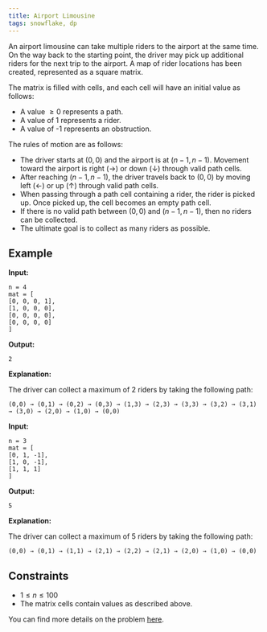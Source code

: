 ```yaml
---
title: Airport Limousine
tags: snowflake, dp
---
```


An airport limousine can take multiple riders to the airport at the same time. On the way back to the starting point, the driver may pick up additional riders for the next trip to the airport. A map of rider locations has been created, represented as a square matrix.

The matrix is filled with cells, and each cell will have an initial value as follows:

- A value $\geq 0$ represents a path.
- A value of 1 represents a rider.
- A value of -1 represents an obstruction.

The rules of motion are as follows:

- The driver starts at $(0,0)$ and the airport is at $(n-1,n-1)$. Movement toward the airport is right $(\rightarrow)$ or down $(\downarrow)$ through valid path cells.
- After reaching $(n-1,n-1)$, the driver travels back to $(0,0)$ by moving left $(\leftarrow)$ or up $(\uparrow)$ through valid path cells.
- When passing through a path cell containing a rider, the rider is picked up. Once picked up, the cell becomes an empty path cell.
- If there is no valid path between $(0,0)$ and $(n-1,n-1)$, then no riders can be collected.
- The ultimate goal is to collect as many riders as possible.

## Example

**Input:**
```plainview
n = 4
mat = [
[0, 0, 0, 1],
[1, 0, 0, 0],
[0, 0, 0, 0],
[0, 0, 0, 0]
]
```

**Output:**
```plainview
2
```

**Explanation:**

The driver can collect a maximum of 2 riders by taking the following path:

```plainview
(0,0) → (0,1) → (0,2) → (0,3) → (1,3) → (2,3) → (3,3) → (3,2) → (3,1) → (3,0) → (2,0) → (1,0) → (0,0)
```

**Input:**

```plainview
n = 3
mat = [
[0, 1, -1],
[1, 0, -1],
[1, 1, 1]
]
```

**Output:**

```plainview
5
```

**Explanation:**

The driver can collect a maximum of 5 riders by taking the following path:
```plainview
(0,0) → (0,1) → (1,1) → (2,1) → (2,2) → (2,1) → (2,0) → (1,0) → (0,0)
```

## Constraints

- $1 \leq n \leq 100$
- The matrix cells contain values as described above.

You can find more details on the problem [here](https://www.prepinsta.com/hackerrank-coding-questions).

